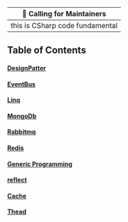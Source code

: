 | :mega: Calling for Maintainers |
|--------------|
| this is CSharp code fundamental  |

## Table of Contents


#### [DesignPatter](http://localhost)
#### [EventBus](http://localhost)
#### [Linq](http://localhost)
#### [MongoDb](http://localhost)
#### [Rabbitmq](http://localhost)
#### [Redis](http://localhost)
#### [Generic Programming](http://localhost)
#### [reflect](http://localhost)
#### [Cache](http://localhost)
#### [Thead](http://localhost)
